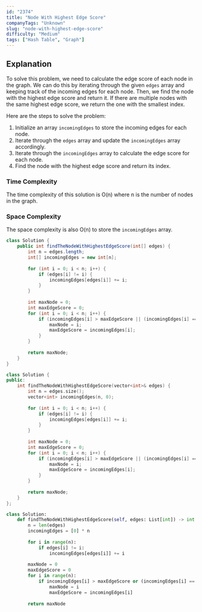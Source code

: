 ```yaml
---
id: "2374"
title: "Node With Highest Edge Score"
companyTags: "Unknown"
slug: "node-with-highest-edge-score"
difficulty: "Medium"
tags: ["Hash Table", "Graph"]
---
```


## Explanation
To solve this problem, we need to calculate the edge score of each node in the graph. We can do this by iterating through the given `edges` array and keeping track of the incoming edges for each node. Then, we find the node with the highest edge score and return it. If there are multiple nodes with the same highest edge score, we return the one with the smallest index.

Here are the steps to solve the problem:
1. Initialize an array `incomingEdges` to store the incoming edges for each node.
2. Iterate through the `edges` array and update the `incomingEdges` array accordingly.
3. Iterate through the `incomingEdges` array to calculate the edge score for each node.
4. Find the node with the highest edge score and return its index.

### Time Complexity
The time complexity of this solution is O(n) where n is the number of nodes in the graph.

### Space Complexity
The space complexity is also O(n) to store the `incomingEdges` array.
```java
class Solution {
    public int findTheNodeWithHighestEdgeScore(int[] edges) {
        int n = edges.length;
        int[] incomingEdges = new int[n];
        
        for (int i = 0; i < n; i++) {
            if (edges[i] != i) {
                incomingEdges[edges[i]] += i;
            }
        }
        
        int maxNode = 0;
        int maxEdgeScore = 0;
        for (int i = 0; i < n; i++) {
            if (incomingEdges[i] > maxEdgeScore || (incomingEdges[i] == maxEdgeScore && i < maxNode)) {
                maxNode = i;
                maxEdgeScore = incomingEdges[i];
            }
        }
        
        return maxNode;
    }
}
```

```cpp
class Solution {
public:
    int findTheNodeWithHighestEdgeScore(vector<int>& edges) {
        int n = edges.size();
        vector<int> incomingEdges(n, 0);
        
        for (int i = 0; i < n; i++) {
            if (edges[i] != i) {
                incomingEdges[edges[i]] += i;
            }
        }
        
        int maxNode = 0;
        int maxEdgeScore = 0;
        for (int i = 0; i < n; i++) {
            if (incomingEdges[i] > maxEdgeScore || (incomingEdges[i] == maxEdgeScore && i < maxNode)) {
                maxNode = i;
                maxEdgeScore = incomingEdges[i];
            }
        }
        
        return maxNode;
    }
};
```

```python
class Solution:
    def findTheNodeWithHighestEdgeScore(self, edges: List[int]) -> int:
        n = len(edges)
        incomingEdges = [0] * n
        
        for i in range(n):
            if edges[i] != i:
                incomingEdges[edges[i]] += i
        
        maxNode = 0
        maxEdgeScore = 0
        for i in range(n):
            if incomingEdges[i] > maxEdgeScore or (incomingEdges[i] == maxEdgeScore and i < maxNode):
                maxNode = i
                maxEdgeScore = incomingEdges[i]
        
        return maxNode
```